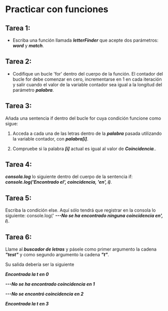 # Practicar con funciones

## Tarea 1:

- Escriba una función llamada **_letterFinder_** que acepte dos parámetros: **_word_** y **_match_**.

## Tarea 2:

- Codifique un bucle 'for' dentro del cuerpo de la función. El contador del bucle for debe comenzar en cero, incrementarse en 1 en cada iteración y salir cuando el valor de la variable contador sea igual a la longitud del parámetro **_palabra_**.

## Tarea 3:

Añada una sentencia if dentro del bucle for cuya condición funcione como sigue:

1. Acceda a cada una de las letras dentro de la **_palabra_** pasada utilizando la variable contador, con **_palabra[i]_**. 

2. Compruebe si la palabra **_[i]_** actual es igual al valor de **_Coincidencia_**..

## Tarea 4:

**_consola.log_**  lo siguiente dentro del cuerpo de la sentencia if: **_console.log('Encontrado el', coincidencia, 'en', i)_**.

## Tarea 5:

Escriba la condición else. Aquí sólo tendrá que registrar en la consola lo siguiente: console.log(' **_---No se ha encontrado ninguna coincidencia en', i_**).

## Tarea 6:

Llame al **_buscador de letras_** y pásele como primer argumento la cadena **_"test"_** y como segundo argumento la cadena **_"t"_**.

Su salida debería ser la siguiente

**_Encontrada la t en 0_**

**_---No se ha encontrado coincidencia en 1_**

**_---No se encontró coincidencia en 2_**

**_Encontrada la t en 3_**
